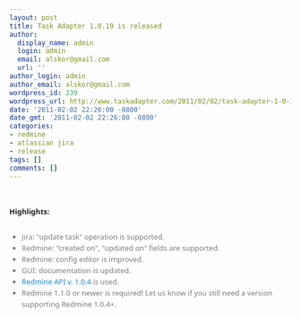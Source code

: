 ```yaml
---
layout: post
title: Task Adapter 1.0.19 is released
author:
  display_name: admin
  login: admin
  email: alskor@gmail.com
  url: ''
author_login: admin
author_email: alskor@gmail.com
wordpress_id: 239
wordpress_url: http://www.taskadapter.com/2011/02/02/task-adapter-1-0-19-is-released/
date: '2011-02-02 22:26:00 -0800'
date_gmt: '2011-02-02 22:26:00 -0800'
categories:
- redmine
- atlassian jira
- release
tags: []
comments: []
---
```

<p><br/>
<div style="font-family: 'Lucida Grande', 'Lucida Sans Unicode', 'Segoe UI', Helvetica, Arial, sans-serif; font-size: 13px; line-height: 20px; margin-bottom: 25px;"><span style="background-color: white;"><b>Highlights:</b></span></div>
<ul style="color: #7a7a7a; font-family: 'Lucida Grande', 'Lucida Sans Unicode', 'Segoe UI', Helvetica, Arial, sans-serif; font-size: 13px; line-height: 20px;">
<li><span style="background-color: white;">Jira: "update task" operation is supported.</span></li>
<li><span style="background-color: white;">Redmine: "created on", "updated on" fields are supported.</span></li>
<li><span style="background-color: white;">Redmine: config editor is improved.</span></li>
<li><span style="background-color: white;">GUI: documentation is updated.</span></li>
<li><span style="background-color: white;"><a href="http://taskadapter.com/redmine_java_api_1.0.4" style="color: #1487d4; text-decoration: none;">Redmine API v. 1.0.4</a>&nbsp;is used.</span></li>
<li><span style="background-color: white;">Redmine 1.1.0 or newer is required! Let us know if you still need a version supporting Redmine 1.0.4+.</span></li></ul></p>
